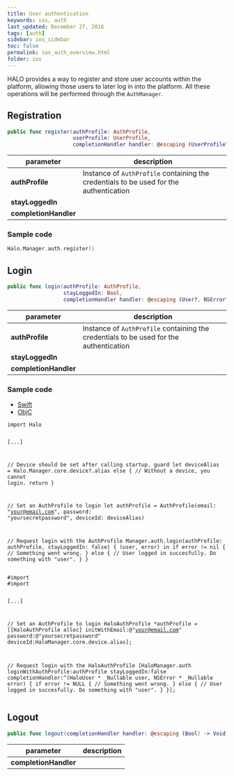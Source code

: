 ```yaml
---
title: User authentication
keywords: ios, auth
last_updated: December 27, 2016
tags: [auth]
sidebar: ios_sidebar
toc: false
permalink: ios_auth_overview.html
folder: ios
---
```


HALO provides a way to register and store user accounts within the platform, allowing those users to later log in into the platform. All these operations will be performed through the ```AuthManager```.

## Registration

```swift
public func register(authProfile: AuthProfile,
                     userProfile: UserProfile,
                     completionHandler handler: @escaping (UserProfile?, NSError?) -> Void) -> Void
```

parameter | description
---- | ----
**authProfile** | Instance of ```AuthProfile``` containing the credentials to be used for the authentication
**stayLoggedIn** | 
**completionHandler** | 

### Sample code

```swift
Halo.Manager.auth.register()
```

## Login

```swift
public func login(authProfile: AuthProfile,
                  stayLoggedIn: Bool, 
                  completionHandler handler: @escaping (User?, NSError?) -> Void) -> Void
```

parameter | description
---- | ----
**authProfile** | Instance of ```AuthProfile``` containing the credentials to be used for the authentication
**stayLoggedIn** |
**completionHandler** |

### Sample code

<ul class="nav nav-tabs">
  <li role="presentation" class="active"><a href="#swift-2" data-toggle="tab">Swift</a></li>
  <li role="presentation"><a href="#objc-2" data-toggle="tab">ObjC</a></li>
</ul>

<div class="tab-content">
  <div id="swift-2" class="tab-pane fade in active">
    <pre><code class="swift">import Halo

[...]

// Device should be set after calling startup. 
guard let deviceAlias = Halo.Manager.core.device?.alias else {
  // Without a device, you cannot login.
  return
}

// Set an AuthProfile to login
let authProfile = AuthProfile(email: "your@email.com", password: "yoursecretpassword", deviceId: deviceAlias)

// Request login with the AuthProfile
Manager.auth.login(authProfile: authProfile, stayLoggedIn: false) { (user, error) in
  if error != nil {
    // Something went wrong.
  } else {
    // User logged in succesfully. Do something with "user".
  }
}</code></pre>
  </div>
  <div id="objc-2" class="tab-pane fade">
    <pre><code class="objective-c">#import <Halo/Halo-Swift.h>
#import <HaloObjC/HaloObjC-Swift.h>

[...]

// Set an AuthProfile to login
HaloAuthProfile *authProfile = [[HaloAuthProfile alloc] initWithEmail:@"your@email.com" password:@"yoursecretpassword" deviceId:HaloManager.core.device.alias];    

// Request login with the HaloAuthProfile
[HaloManager.auth loginWithAuthProfile:authProfile stayLoggedIn:false completionHandler:^(HaloUser * _Nullable user, NSError * _Nullable error) {
  if error != NULL {
    // Something went wrong.
  } else {
    // User logged in succesfully. Do something with "user".
  }
}];</code></pre>
  </div>
</div>

## Logout

```swift
public func logout(completionHandler handler: @escaping (Bool) -> Void) -> Void
```

parameter | description
---- | ----
**completionHandler** |

